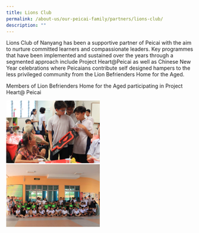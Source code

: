 ```yaml
---
title: Lions Club
permalink: /about-us/our-peicai-family/partners/lions-club/
description: ""
---
```



<p>Lions Club of Nanyang has been a supportive partner of Peicai with the aim to nurture committed learners and compassionate leaders. Key programmes that have been implemented and sustained over the years through a segmented approach include Project Heart@Peicai as well as Chinese New Year celebrations where Peicaians contribute self designed hampers to the less privileged community from the Lion Befrienders Home for the Aged.</p>
<p>Members of Lion Befrienders Home for the Aged participating in Project Heart@ Peicai</p>
<img style="width: 50%;" src="/images/lc1.jpg" /><br>
<img style="width: 50%;" src="/images/lc2.jpg" />
